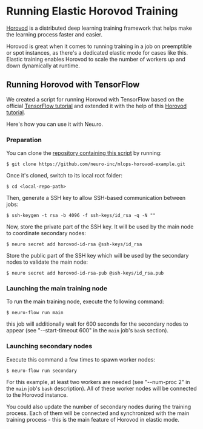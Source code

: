 # Running Elastic Horovod Training

[Horovod](https://github.com/horovod/horovod) is a distributed deep learning training framework that helps make the learning process faster and easier.

Horovod is great when it comes to running training in a job on preemptible or spot instances, as there's a dedicated elastic mode for cases like this. Elastic training enables Horovod to scale the number of workers up and down dynamically at runtime.

## Running Horovod with TensorFlow

We created a script for running Horovod with TensorFlow based on the official [TensorFlow tutorial](https://www.tensorflow.org/tutorials/quickstart/beginner) and extended it with the help of this [Horovod tutorial](https://horovod.readthedocs.io/en/stable/elastic.html).

Here's how you can use it with Neu.ro.

### Preparation

You can clone the [repository containing this script](https://github.com/neuro-inc/mlops-horovod-example) by running:

```text
$ git clone https://github.com/neuro-inc/mlops-horovod-example.git
```

Once it's cloned, switch to its local root folder:

```text
$ cd <local-repo-path>
```

Then, generate a SSH key to allow SSH-based communication between jobs:

```text
$ ssh-keygen -t rsa -b 4096 -f ssh-keys/id_rsa -q -N ""
```

Now, store the private part of the SSH key. It will be used by the main node to coordinate secondary nodes:

```text
$ neuro secret add horovod-id-rsa @ssh-keys/id_rsa
```

Store the public part of the SSH key which will be used by the secondary nodes to validate the main node:

```text
$ neuro secret add horovod-id-rsa-pub @ssh-keys/id_rsa.pub
```

### Launching the main training node

To run the main training node, execute the following command:

```text
$ neuro-flow run main
```

 this job will additionally wait for 600 seconds for the secondary nodes to appear \(see "--start-timeout 600" in the `main` job's `bash` section\).

### Launching secondary nodes

Execute this command a few times to spawn worker nodes:

```text
$ neuro-flow run secondary
```

For this example, at least two workers are needed \(see "--num-proc 2" in the `main` job's `bash` description\). All of these worker nodes will be connected to the Horovod instance. 

You could also update the number of secondary nodes during the training process. Each of them will be connected and synchronized with the main training process - this is the main feature of Horovod in elastic mode.



